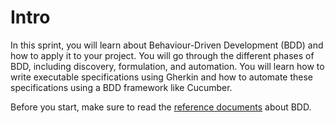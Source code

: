# Intro

In this sprint, you will learn about Behaviour-Driven Development (BDD) and how to apply it to your project. You will go through the different phases of BDD, including discovery, formulation, and automation. You will learn how to write executable specifications using Gherkin and how to automate these specifications using a BDD framework like Cucumber.

Before you start, make sure to read the [reference documents](../../../reference/bdd/1-bdd.md) about BDD.
